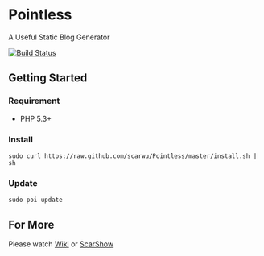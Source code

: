 Pointless
=========

A Useful Static Blog Generator

[![Build Status](https://travis-ci.org/scarwu/Pointless.png?branch=master)](https://travis-ci.org/scarwu/Pointless)

## Getting Started

### Requirement

* PHP 5.3+

### Install

	sudo curl https://raw.github.com/scarwu/Pointless/master/install.sh | sh

### Update

	sudo poi update

## For More

Please watch [Wiki](https://github.com/scarwu/Pointless/wiki) or [ScarShow](http://scar.simcz.tw)
